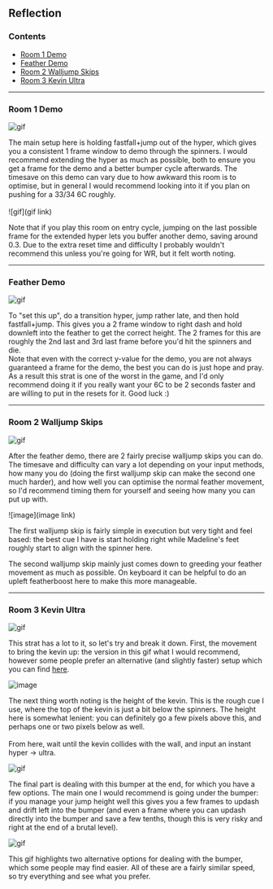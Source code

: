 ## Reflection

### Contents
- [Room 1 Demo](#Room-1-Demo)
- [Feather Demo](#Feather-Demo)
- [Room 2 Walljump Skips](#Room-2-Walljump-Skips)
- [Room 3 Kevin Ultra](#Room-3-Kevin-Ultra)

- - - -

### Room 1 Demo

![gif](https://github.com/Vapo41/C-Side-Guide/blob/main/images/6cr1demowebp.webp)

The main setup here is holding fastfall+jump out of the hyper, which gives you a consistent 1 frame window to demo through the spinners. I would recommend extending the hyper as much as possible, both to ensure you get a frame for the demo and a better bumper cycle afterwards. The timesave on this demo can vary due to how awkward this room is to optimise, but in general I would recommend looking into it if you plan on pushing for a 33/34 6C roughly. 
\
\
![gif](gif link)

Note that if you play this room on entry cycle, jumping on the last possible frame for the extended hyper lets you buffer another demo, saving around 0.3. Due to the extra reset time and difficulty I probably wouldn't recommend this unless you're going for WR, but it felt worth noting.

- - - -

### Feather Demo

![gif](https://github.com/Vapo41/C-Side-Guide/blob/main/images/6cfeatherdemowebp.webp)

To "set this up", do a transition hyper, jump rather late, and then hold fastfall+jump. This gives you a 2 frame window to right dash and hold downleft into the feather to get the correct height. The 2 frames for this are roughly the 2nd last and 3rd last frame before you'd hit the spinners and die.
\
Note that even with the correct y-value for the demo, you are not always guaranteed a frame for the demo, the best you can do is just hope and pray. As a result this strat is one of the worst in the game, and I'd only recommend doing it if you really want your 6C to be 2 seconds faster and are willing to put in the resets for it. Good luck :)

- - - -

### Room 2 Walljump Skips

![gif](https://github.com/Vapo41/C-Side-Guide/blob/main/images/6cwjswebp.webp)

After the feather demo, there are 2 fairly precise walljump skips you can do. The timesave and difficulty can vary a lot depending on your input methods, how many you do (doing the first walljump skip can make the second one much harder), and how well you can optimise the normal feather movement, so I'd recommend timing them for yourself and seeing how many you can put up with. 

![image](image link)

The first walljump skip is fairly simple in execution but very tight and feel based: the best cue I have is start holding right while Madeline's feet roughly start to align with the spinner here. 

The second walljump skip mainly just comes down to greeding your feather movement as much as possible. On keyboard it can be helpful to do an upleft featherboost here to make this more manageable. 

- - - -

### Room 3 Kevin Ultra

![gif](https://github.com/Vapo41/C-Side-Guide/blob/main/images/6ckevinultrawebp.webp)

This strat has a lot to it, so let's try and break it down. First, the movement to bring the kevin up: the version in this gif what I would recommend, however some people prefer an alternative (and slightly faster) setup which you can find [here](https://youtu.be/uW_ABhRCNXw?t=20). 

![image](https://cdn.discordapp.com/attachments/785077819771453461/1015974494961147914/kevinultra.png)

The next thing worth noting is the height of the kevin. This is the rough cue I use, where the top of the kevin is just a bit below the spinners. The height here is somewhat lenient: you can definitely go a few pixels above this, and perhaps one or two pixels below as well. 
\
\
From here, wait until the kevin collides with the wall, and input an instant hyper -> ultra. 

![gif](https://github.com/Vapo41/C-Side-Guide/blob/main/images/6cr3bottomwebp.webp)

The final part is dealing with this bumper at the end, for which you have a few options. The main one I would recommend is going under the bumper: if you manage your jump height well this gives you a few frames to updash and drift left into the bumper (and even a frame where you can updash directly into the bumper and save a few tenths, though this is very risky and right at the end of a brutal level). 

![gif](https://github.com/Vapo41/C-Side-Guide/blob/main/images/6cbumperaltswebp.webp)

This gif highlights two alternative options for dealing with the bumper, which some people may find easier. All of these are a fairly similar speed, so try everything and see what you prefer.

